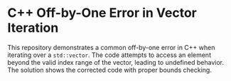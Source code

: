 # C++ Off-by-One Error in Vector Iteration

This repository demonstrates a common off-by-one error in C++ when iterating over a `std::vector`.  The code attempts to access an element beyond the valid index range of the vector, leading to undefined behavior.  The solution shows the corrected code with proper bounds checking.